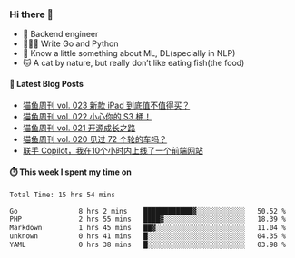 ### Hi there 👋

- 🔧 Backend engineer
- 👨🏻‍💻 Write Go and Python
- 🔭 Know a little something about ML, DL(specially in NLP)
- 🐱 A cat by nature, but really don’t like eating fish(the food)

#### 📖 Latest Blog Posts
<!-- BLOG-POST-LIST:START -->
- [猫鱼周刊 vol. 023 新款 iPad 到底值不值得买？](https://ameow.xyz/archives/weekly-023)
- [猫鱼周刊 vol. 022 小心你的 S3 桶！](https://ameow.xyz/archives/weekly-022)
- [猫鱼周刊 vol. 021 开源成长之路](https://ameow.xyz/archives/weekly-021)
- [猫鱼周刊 vol. 020 见过 72 个轮的车吗？](https://ameow.xyz/archives/weekly-020)
- [联手 Copilot，我在10个小时内上线了一个前端网站](https://ameow.xyz/archives/develop-a-frontend-site-with-copilot)
<!-- BLOG-POST-LIST:END -->

#### ⏱️ This week I spent my time on
<!--START_SECTION:waka-->

```txt
Total Time: 15 hrs 54 mins

Go               8 hrs 2 mins    ████████████▓░░░░░░░░░░░░   50.52 %
PHP              2 hrs 55 mins   ████▓░░░░░░░░░░░░░░░░░░░░   18.39 %
Markdown         1 hrs 45 mins   ██▓░░░░░░░░░░░░░░░░░░░░░░   11.04 %
unknown          0 hrs 41 mins   █░░░░░░░░░░░░░░░░░░░░░░░░   04.35 %
YAML             0 hrs 38 mins   █░░░░░░░░░░░░░░░░░░░░░░░░   03.98 %
```

<!--END_SECTION:waka-->

<!--
**LeslieLeung/LeslieLeung** is a ✨ _special_ ✨ repository because its `README.md` (this file) appears on your GitHub profile.

Here are some ideas to get you started:

- 🔭 I’m currently working on ...
- 🌱 I’m currently learning ...
- 👯 I’m looking to collaborate on ...
- 🤔 I’m looking for help with ...
- 💬 Ask me about ...
- 📫 How to reach me: ...
- 😄 Pronouns: ...
- ⚡ Fun fact: ...
-->
